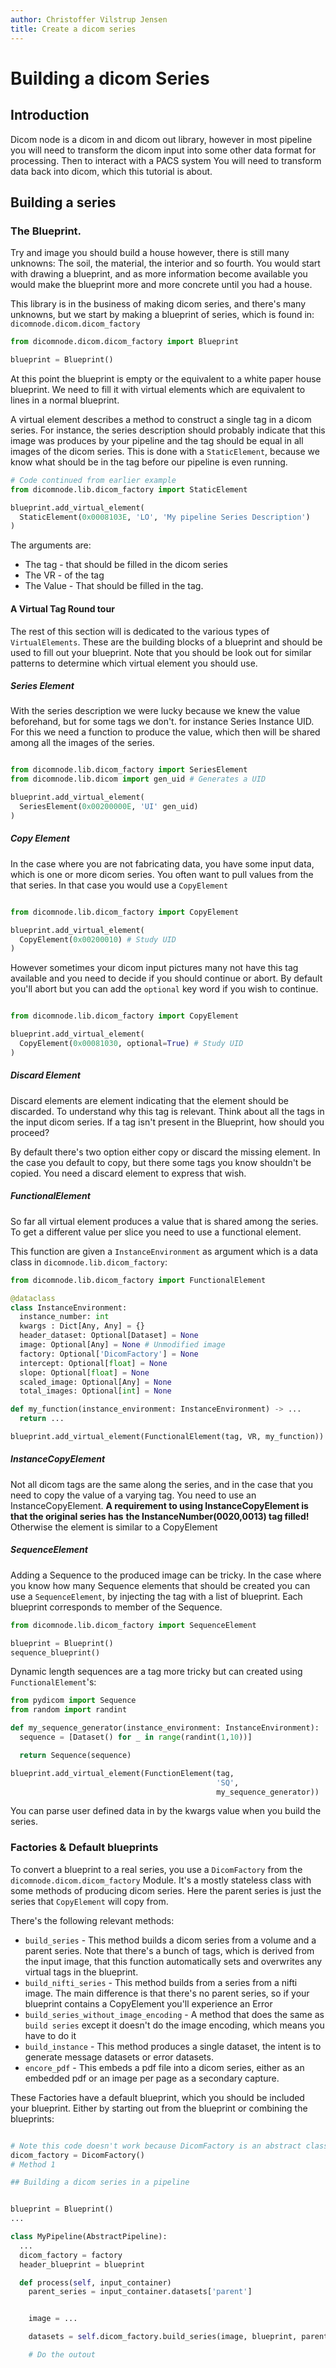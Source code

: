 ```yaml
---
author: Christoffer Vilstrup Jensen
title: Create a dicom series
---
```


# Building a dicom Series

## Introduction

Dicom node is a dicom in and dicom out library, however in most pipeline you
will need to transform the dicom input into some other data format for
processing. Then to interact with a PACS system
You will need to transform data back into dicom, which this tutorial is about.

## Building a series

### The Blueprint.

Try and image you should build a house however, there is still many unknowns:
The soil, the material, the interior and so fourth. You would start with
drawing a blueprint, and as more information become available you would make
the blueprint more and more concrete until you had a house.

This library is in the business of making dicom series, and there's many
unknowns, but we start by making a blueprint of series, which is found in:
 `dicomnode.dicom.dicom_factory`

```Python
from dicomnode.dicom.dicom_factory import Blueprint

blueprint = Blueprint()
```

At this point the blueprint is empty or the equivalent to a white paper house
blueprint. We need to fill it with virtual elements which are equivalent to
lines in a normal blueprint.

A virtual element describes a method to construct a single tag in a dicom
series. For instance, the series description should probably indicate that this
image was produces by your pipeline and the tag should be equal in all images
of the dicom series. This is done with a `StaticElement`, because we know what
should be in the tag before our pipeline is even running.

```Python
# Code continued from earlier example
from dicomnode.lib.dicom_factory import StaticElement

blueprint.add_virtual_element(
  StaticElement(0x0008103E, 'LO', 'My pipeline Series Description')
)
```
The arguments are:

* The tag - that should be filled in the dicom series
* The VR - of the tag
* The Value - That should be filled in the tag.

#### A Virtual Tag Round tour

The rest of this section will is dedicated to the various types of
`VirtualElements`. These are the building blocks of a blueprint and should be
used to fill out your blueprint. Note that you should be look out for similar
patterns to determine which virtual element you should use.

##### Series Element

With the series description we were lucky because we knew the value beforehand,
but for some tags we don't. for instance Series Instance UID. For this we need
a function to produce the value, which then will be shared among all the images
of the series.

```Python

from dicomnode.lib.dicom_factory import SeriesElement
from dicomnode.lib.dicom import gen_uid # Generates a UID

blueprint.add_virtual_element(
  SeriesElement(0x00200000E, 'UI' gen_uid)
)
```

##### Copy Element

In the case where you are not fabricating data, you have some input data, which
is one or more dicom series. You often want to pull values from the that
series. In that case you would use a `CopyElement`


```Python

from dicomnode.lib.dicom_factory import CopyElement

blueprint.add_virtual_element(
  CopyElement(0x00200010) # Study UID
)
```

However sometimes your dicom input pictures many not have this tag available
and you need to decide if you should continue or abort. By default you'll abort
but you can add the `optional` key word if you wish to continue.


```Python

from dicomnode.lib.dicom_factory import CopyElement

blueprint.add_virtual_element(
  CopyElement(0x00081030, optional=True) # Study UID
)
```

##### Discard Element

Discard elements are element indicating that the element should be discarded.
To understand why this tag is relevant. Think about all the tags in the input
dicom series. If a tag isn't present in the Blueprint, how should you proceed?

By default there's two option either copy or discard the missing element. In
the case you default to copy, but there some tags you know shouldn't be copied.
You need a discard element to express that wish.

##### FunctionalElement

So far all virtual element produces a value that is shared among the series.
To get a different value per slice you need to use a functional element.

This function are given a `InstanceEnvironment` as argument which is a
data class in `dicomnode.lib.dicom_factory`:

```python
from dicomnode.lib.dicom_factory import FunctionalElement

@dataclass
class InstanceEnvironment:
  instance_number: int
  kwargs : Dict[Any, Any] = {}
  header_dataset: Optional[Dataset] = None
  image: Optional[Any] = None # Unmodified image
  factory: Optional['DicomFactory'] = None
  intercept: Optional[float] = None
  slope: Optional[float] = None
  scaled_image: Optional[Any] = None
  total_images: Optional[int] = None

def my_function(instance_environment: InstanceEnvironment) -> ...
  return ...

blueprint.add_virtual_element(FunctionalElement(tag, VR, my_function))
```


##### InstanceCopyElement

Not all dicom tags are the same along the series, and in the case that you need
to copy the value of a varying tag. You need to use an InstanceCopyElement.
**A requirement to using InstanceCopyElement is that the original series has**
**the InstanceNumber(0020,0013) tag filled!**
Otherwise the element is similar to a CopyElement

##### SequenceElement

Adding a Sequence to the produced image can be tricky. In the case where you
know how many Sequence elements that should be created you can use a
`SequenceElement`, by injecting the tag with a list of blueprint. Each
blueprint corresponds to member of the Sequence.

```python
from dicomnode.lib.dicom_factory import SequenceElement

blueprint = Blueprint()
sequence_blueprint()

```

Dynamic length sequences are a tag more tricky but can created using
`FunctionalElement`'s:

```python
from pydicom import Sequence
from random import randint

def my_sequence_generator(instance_environment: InstanceEnvironment):
  sequence = [Dataset() for _ in range(randint(1,10))]

  return Sequence(sequence)

blueprint.add_virtual_element(FunctionElement(tag,
                                              'SQ',
                                              my_sequence_generator))
```

You can parse user defined data in by the kwargs value when you build the series.

### Factories & Default blueprints

To convert a blueprint to a real series, you use a `DicomFactory` from the
`dicomnode.dicom.dicom_factory` Module. It's a mostly stateless class with some
methods of producing dicom series. Here the parent series is just the series
that `CopyElement` will copy from.

There's the following relevant methods:

* `build_series` - This method builds a dicom series from a volume and a parent
series. Note that there's a bunch of tags, which is derived from the input
image, that this function automatically sets and overwrites any virtual tags in
the blueprint.
* `build_nifti_series` - This method builds from a series from a nifti image.
The main difference is that there's no parent series, so if your blueprint
contains a CopyElement you'll experience an Error
* `build_series_without_image_encoding` - A method that does the same as
`build series` except it doesn't do the image encoding, which means you have to
do it
* `build_instance` - This method produces a single dataset, the intent is to
generate message datasets or error datasets.
* `encore_pdf` - This embeds a pdf file into a dicom series, either as an
embedded pdf or an image per page as a secondary capture.


These Factories have a default blueprint, which you should be included your
blueprint. Either by starting out from the blueprint or combining the
blueprints:

```python

# Note this code doesn't work because DicomFactory is an abstract class
dicom_factory = DicomFactory()
# Method 1

## Building a dicom series in a pipeline


blueprint = Blueprint()
...

class MyPipeline(AbstractPipeline):
  ...
  dicom_factory = factory
  header_blueprint = blueprint

  def process(self, input_container)
    parent_series = input_container.datasets['parent']


    image = ...

    datasets = self.dicom_factory.build_series(image, blueprint, parent)

    # Do the outout

```